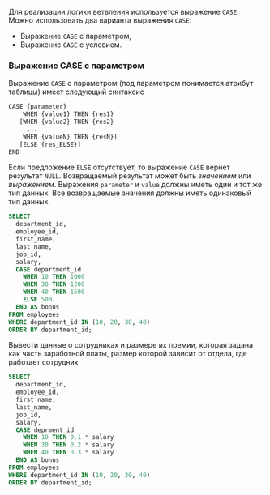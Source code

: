 Для реализации логики ветвления используется выражение `CASE`. Можно использовать два варианта выражения `CASE`:
- Выражение `CASE` с параметром,
- Выражение `CASE` с условием.
### Выражение CASE с параметром

Выражение `CASE` с параметром (под параметром понимается атрибут таблицы) имеет следующий синтаксис
```bash
CASE {parameter}
    WHEN {value1} THEN {res1}
   [WHEN {value2} THEN {res2}
     ...
    WHEN {valueN} THEN {resN}]
   [ELSE {res_ELSE}]
END
```

Если предложение `ELSE` отсутствует, то выражение `CASE` вернет результат `NULL`. Возвращаемый результат может быть _значением_ или _выражением_. Выражения `parameter` и `value` должны иметь один и тот же тип данных. Все возвращаемые значения должны иметь одинаковый тип данных.
```sql
SELECT
  department_id,
  employee_id,
  first_name,
  last_name,
  job_id,
  salary,
  CASE department_id
    WHEN 10 THEN 1000
    WHEN 30 THEN 1200
    WHEN 40 THEN 1500
    ELSE 500
  END AS bonus
FROM employees
WHERE department_id IN (10, 20, 30, 40)
ORDER BY department_id;
```

Вывести данные о сотрудниках и размере их премии, которая задана как часть заработной платы, размер которой зависит от отдела, где работает сотрудник
```sql
SELECT
  department_id,
  employee_id,
  first_name,
  last_name,
  job_id,
  salary,
  CASE deprment_id
    WHEN 10 THEN 0.1 * salary
    WHEN 30 THEN 0.2 * salary
    WHEN 40 THEN 0.3 * salary
  END AS bonus
FROM employees
WHERE department_id IN (10, 20, 30, 40)
ORDER BY department_id;
```
